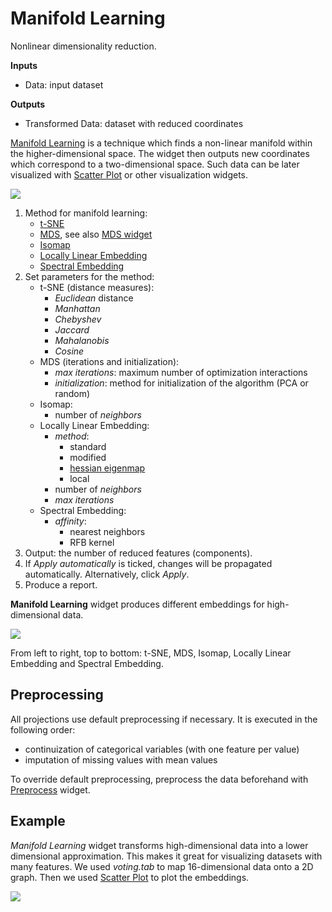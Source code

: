 Manifold Learning
=================

Nonlinear dimensionality reduction.

**Inputs**

- Data: input dataset

**Outputs**

- Transformed Data: dataset with reduced coordinates

[Manifold Learning](https://en.wikipedia.org/wiki/Nonlinear_dimensionality_reduction) is a technique which finds a non-linear manifold within the higher-dimensional space. The widget then outputs new coordinates which correspond to a two-dimensional space. Such data can be later visualized with [Scatter Plot](../visualize/scatterplot.md) or other visualization widgets.

![](images/manifold-learning-stamped.png)

1. Method for manifold learning:
   - [t-SNE](http://scikit-learn.org/stable/modules/manifold.html#t-distributed-stochastic-neighbor-embedding-t-sne)
   - [MDS](http://scikit-learn.org/stable/modules/manifold.html#multi-dimensional-scaling-mds), see also [MDS widget](../unsupervised/mds.md)
   - [Isomap](http://scikit-learn.org/stable/modules/manifold.html#isomap)
   - [Locally Linear Embedding](http://scikit-learn.org/stable/modules/manifold.html#locally-linear-embedding)
   - [Spectral Embedding](http://scikit-learn.org/stable/modules/manifold.html#spectral-embedding)
2. Set parameters for the method:
   - t-SNE (distance measures):
     - *Euclidean* distance
     - *Manhattan*
     - *Chebyshev*
     - *Jaccard*
     - *Mahalanobis*
     - *Cosine*
   - MDS (iterations and initialization):
     - *max iterations*: maximum number of optimization interactions
     - *initialization*: method for initialization of the algorithm (PCA or random)
   - Isomap:
     - number of *neighbors*
   - Locally Linear Embedding:
     - *method*:
       - standard
       - modified
       - [hessian eigenmap](http://scikit-learn.org/stable/modules/manifold.html#hessian-eigenmapping)
       - local
     - number of *neighbors*
     - *max iterations*
   - Spectral Embedding:
     - *affinity*:
       - nearest neighbors
       - RFB kernel
3. Output: the number of reduced features (components).
4. If *Apply automatically* is ticked, changes will be propagated automatically. Alternatively, click *Apply*.
5. Produce a report.

**Manifold Learning** widget produces different embeddings for high-dimensional data.

![](images/collage-manifold.png)

From left to right, top to bottom: t-SNE, MDS, Isomap, Locally Linear Embedding and Spectral Embedding.

Preprocessing
-------------

All projections use default preprocessing if necessary. It is executed in the following order:

- continuization of categorical variables (with one feature per value)
- imputation of missing values with mean values

To override default preprocessing, preprocess the data beforehand with [Preprocess](../data/preprocess.md) widget.

Example
-------

*Manifold Learning* widget transforms high-dimensional data into a lower dimensional approximation. This makes it great for visualizing datasets with many features. We used *voting.tab* to map 16-dimensional data onto a 2D graph. Then we used [Scatter Plot](../visualize/scatterplot.md) to plot the embeddings.

![](images/manifold-learning-example.png)
